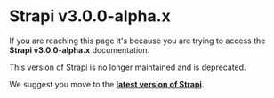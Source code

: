 # Strapi v3.0.0-alpha.x

If you are reaching this page it's because you are trying to access the **Strapi v3.0.0-alpha.x** documentation.

This version of Strapi is no longer maintained and is deprecated.

We suggest you move to the [**latest version of Strapi**](../).
